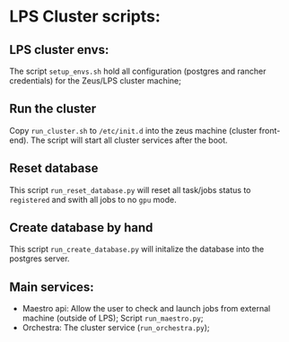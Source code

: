 
# LPS Cluster scripts:

## LPS cluster envs:

The script `setup_envs.sh` hold all configuration (postgres and rancher credentials) for the Zeus/LPS cluster machine;


## Run the cluster 

Copy `run_cluster.sh` to `/etc/init.d` into the zeus machine (cluster front-end). The script will start all cluster services after the boot.


## Reset database

This script `run_reset_database.py` will reset all task/jobs status to `registered` and swith all jobs to no `gpu` mode.

## Create database by hand

This script `run_create_database.py` will initalize the database into the postgres server.

## Main services:

- Maestro api: Allow the user to check and launch jobs from external machine (outside of LPS); Script `run_maestro.py`;
- Orchestra: The cluster service (`run_orchestra.py`);

